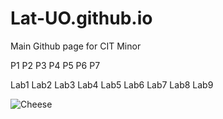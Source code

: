 # Lat-UO.github.io
Main Github page for CIT Minor

P1
P2
P3
P4
P5
P6
P7

Lab1
Lab2
Lab3
Lab4
Lab5
Lab6
Lab7
Lab8
Lab9

![Cheese](photo-1654184735305-c4d304006f15.avif)
